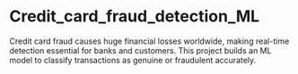 # Credit_card_fraud_detection_ML
Credit card fraud causes huge financial losses worldwide, making real-time detection essential for banks and customers. This project builds an ML model to classify transactions as genuine or fraudulent accurately.
